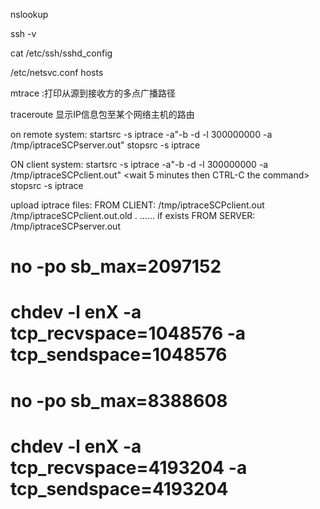 



nslookup

ssh -v <host>

cat /etc/ssh/sshd_config

/etc/netsvc.conf  hosts

mtrace  :打印从源到接收方的多点广播路径

traceroute 显示IP信息包至某个网络主机的路由



on remote system:
startsrc -s iptrace -a"-b -d <scpClientHostName> -l 300000000 -a /tmp/iptraceSCPserver.out"
<start scp command on client systema>
<then after scp command is terminated>
stopsrc -s iptrace

ON client system:
startsrc -s iptrace -a"-b -d <remoteHostName> -l 300000000 -a /tmp/iptraceSCPclient.out"
<issue scp command>
<wait 5 minutes then CTRL-C the command>
stopsrc -s iptrace

upload iptrace files:
FROM CLIENT:
/tmp/iptraceSCPclient.out
/tmp/iptraceSCPclient.out.old . ...... if exists
FROM SERVER:
/tmp/iptraceSCPserver.out


# no -po sb_max=2097152 
# chdev -l enX -a tcp_recvspace=1048576 -a tcp_sendspace=1048576

# no -po sb_max=8388608
# chdev -l enX -a tcp_recvspace=4193204 -a tcp_sendspace=4193204